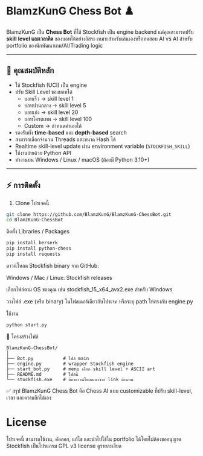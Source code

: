 # BlamzKunG Chess Bot ♟️

BlamzKunG เป็น **Chess Bot** ที่ใช้ Stockfish เป็น engine backend แต่คุณสามารถปรับ **skill level และเวลาคิด** ของบอทได้อย่างอิสระ เหมาะสำหรับเล่นเองหรือทดสอบ AI vs AI สำหรับ portfolio ของนักพัฒนาเกม/AI/Trading logic

---

## 🎯 คุณสมบัติหลัก

- ใช้ Stockfish (UCI) เป็น engine
- ปรับ Skill Level ของบอทได้
  - บอทเร็ว → skill level 1
  - บอทปานกลาง → skill level 5
  - บอทเก่ง → skill level 20
  - บอทโครตเทพ → skill level 100
  - Custom → กำหนดค่าเองได้
- รองรับทั้ง **time-based** และ **depth-based** search
- สามารถเลือกจำนวน Threads และขนาด Hash ได้
- Realtime skill-level update ผ่าน environment variable (`STOCKFISH_SKILL`)
- ใช้งานง่ายด้วย Python API
- ทำงานบน Windows / Linux / macOS (ต้องมี Python 3.10+)

---

## ⚡ การติดตั้ง

1. Clone โปรเจคนี้
```bash
git clone https://github.com/BlamzKunG/BlamzKunG-ChessBot.git
cd BlamzKunG-ChessBot
```
ติดตั้ง Libraries / Packages
```bash
pip install berserk
pip install python-chess
pip install requests
```
ดาวน์โหลด Stockfish binary จาก GitHub:

Windows / Mac / Linux: Stockfish releases

เลือกไฟล์ตาม OS ของคุณ เช่น stockfish_15_x64_avx2.exe สำหรับ Windows

วางไฟล์ .exe (หรือ binary) ในโฟลเดอร์เดียวกับโปรเจค หรือระบุ path ให้ตรงกับ engine.py

ใช้งาน
```bash
python start.py
```

📂 โครงสร้างไฟล์
```pgsql
BlamzKunG-ChessBot/
│
├── Bot.py           # ไฟล์ main
├── engine.py        # wrapper Stockfish engine
├── start_bot.py     # menu เลือก skill level + ASCII art
├── README.md        # ไฟล์นี้
└── stockfish.exe    # ต้องดาวน์โหลดเองจาก link ด้านบน
```

✅ สรุป
BlamzKunG Chess Bot คือ Chess AI แบบ customizable ที่ปรับ skill-level, เวลา และความลึกได้เอง

# License
โปรเจคนี้ สามารถใช้งาน, คัดลอก, แก้ไข และนำไปใช้ใน portfolio ได้โดยไม่ต้องขออนุญาต
Stockfish เป็นโปรแกรม GPL v3 license ดูรายละเอียด

